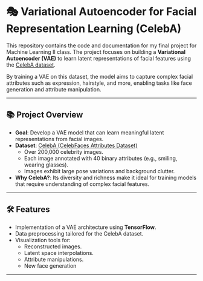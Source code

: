 # 🎭 Variational Autoencoder for Facial Representation Learning (CelebA)

This repository contains the code and documentation for my final project for Machine Learning II class. The project focuses on building a **Variational Autoencoder (VAE)** to learn latent representations of facial features using the [CelebA dataset](https://www.kaggle.com/datasets/jessicali9530/celeba-dataset).

By training a VAE on this dataset, the model aims to capture complex facial attributes such as expression, hairstyle, and more, enabling tasks like face generation and attribute manipulation.

---

## 📚 Project Overview

- **Goal**: Develop a VAE model that can learn meaningful latent representations from facial images.
- **Dataset**: [CelebA (CelebFaces Attributes Dataset)](https://www.kaggle.com/datasets/jessicali9530/celeba-dataset)
  - Over 200,000 celebrity images.
  - Each image annotated with 40 binary attributes (e.g., smiling, wearing glasses).
  - Images exhibit large pose variations and background clutter.
- **Why CelebA?**: Its diversity and richness make it ideal for training models that require understanding of complex facial features.

---

## 🛠️ Features

- Implementation of a VAE architecture using **TensorFlow**.
- Data preprocessing tailored for the CelebA dataset.
- Visualization tools for:
  - Reconstructed images.
  - Latent space interpolations.
  - Attribute manipulations.
  - New face generation

---
